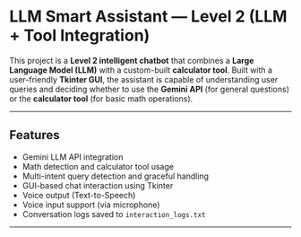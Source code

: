 #  LLM Smart Assistant — Level 2 (LLM + Tool Integration)

This project is a **Level 2 intelligent chatbot** that combines a **Large Language Model (LLM)** with a custom-built **calculator tool**. Built with a user-friendly **Tkinter GUI**, the assistant is capable of understanding user queries and deciding whether to use the **Gemini API** (for general questions) or the **calculator tool** (for basic math operations).

---

##  Features

-  Gemini LLM API integration
-  Math detection and calculator tool usage
-  Multi-intent query detection and graceful handling
-  GUI-based chat interaction using Tkinter
-  Voice output (Text-to-Speech)
-  Voice input support (via microphone)
-  Conversation logs saved to `interaction_logs.txt`

---
